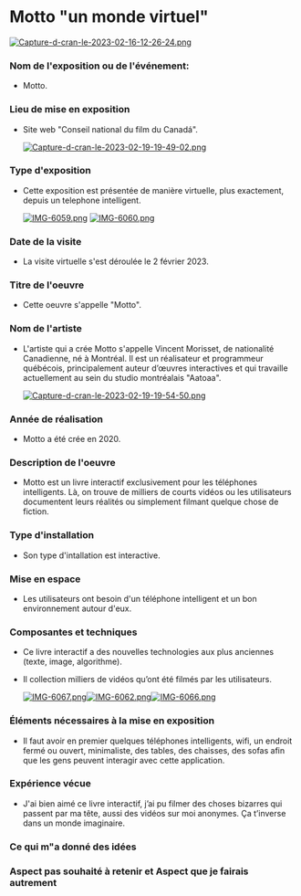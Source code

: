 # Motto "un monde virtuel"

[![Capture-d-cran-le-2023-02-16-12-26-24.png](https://i.postimg.cc/rwtFBN6N/Capture-d-cran-le-2023-02-16-12-26-24.png)](https://postimg.cc/w1gpJJj1)

### Nom de l'exposition ou de l'événement:

- Motto. 

### Lieu de mise en exposition

- Site web "Conseil national du film du Canadá". 

   [![Capture-d-cran-le-2023-02-19-19-49-02.png](https://i.postimg.cc/76sq4nvY/Capture-d-cran-le-2023-02-19-19-49-02.png)](https://postimg.cc/JDkfcJ49)

### Type d'exposition 

- Cette exposition est présentée de manière virtuelle, plus exactement, depuis un telephone intelligent. 

   [![IMG-6059.png](https://i.postimg.cc/JnCqNx86/IMG-6059.png)](https://postimg.cc/wtFLHh7L)  [![IMG-6060.png](https://i.postimg.cc/j5cLsqCR/IMG-6060.png)](https://postimg.cc/tZ1Xkjhc)

### Date de la visite 

- La visite virtuelle s'est déroulée le 2 février 2023. 

### Titre de l'oeuvre 

- Cette oeuvre s'appelle "Motto".

### Nom de l'artiste 

- L'artiste qui a crée Motto s'appelle Vincent Morisset, de nationalité Canadienne, né à Montréal. Il est un réalisateur et programmeur québécois, principalement auteur d’œuvres interactives et qui travaille actuellement au sein du studio montréalais "Aatoaa".

   [![Capture-d-cran-le-2023-02-19-19-54-50.png](https://i.postimg.cc/DzNQvKBb/Capture-d-cran-le-2023-02-19-19-54-50.png)](https://postimg.cc/5HwQgDcx)

### Année de réalisation 

- Motto a été crée en 2020.

### Description de l'oeuvre 

- Motto est un livre interactif exclusivement pour les téléphones intelligents. Là, on trouve de milliers de courts vidéos ou les utilisateurs documentent leurs réalités ou simplement filmant quelque chose de fiction.  



### Type d'installation 

- Son type d'intallation est interactive. 

### Mise en espace

- Les utilisateurs ont besoin d'un téléphone intelligent et un bon environnement autour d'eux. 

### Composantes et techniques 

- Ce livre interactif a des nouvelles technologies aux plus anciennes (texte, image, algorithme). 
- Il collection milliers de vidéos qu’ont été filmés par les utilisateurs. 


  [![IMG-6067.png](https://i.postimg.cc/XNBRSHPz/IMG-6067.png)](https://postimg.cc/ThG7n9fV)[![IMG-6062.png](https://i.postimg.cc/Gmt9b11C/IMG-6062.png)](https://postimg.cc/xXr9PhCx)[![IMG-6066.png](https://i.postimg.cc/FK2xjZxY/IMG-6066.png)](https://postimg.cc/NykTtRSt)


### Éléments nécessaires à la mise en exposition

- Il faut avoir en premier quelques téléphones intelligents, wifi, un endroit fermé ou ouvert, minimaliste, des tables, des chaisses, des sofas afin que les gens peuvent interagir avec cette application.


### Expérience vécue

- J'ai bien aimé ce livre interactif, j’ai pu filmer des choses bizarres qui passent par ma tête, aussi des vidéos sur moi anonymes. Ça t’inverse dans un monde imaginaire.   

### Ce qui m"a donné des idées



### Aspect pas souhaité à retenir et Aspect que je fairais autrement

